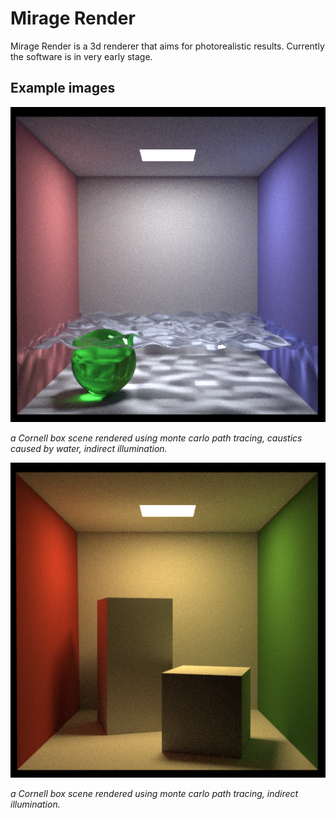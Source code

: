 Mirage Render
======

Mirage Render is a 3d renderer that aims for photorealistic results. Currently the software is in very early stage.

Example images
--------------

![Cornell Box, caustics test](img/mirage_water.png "Cornell Box, caustics test")

_a Cornell box scene rendered using monte carlo path tracing, caustics caused by water, indirect illumination._

![Cornell Box, gi test](img/mirage_cornellbox_alight.png "Cornell Box, gi test")

_a Cornell box scene rendered using monte carlo path tracing, indirect illumination._